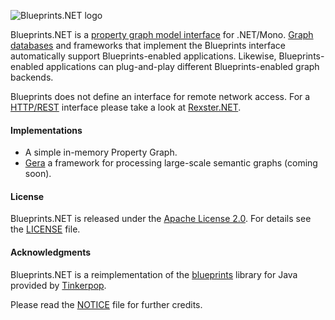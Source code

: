 ![Blueprints.NET logo](/ahzf/blueprints.NET/raw/master/doc/blueprints.NET-logo.png)

Blueprints.NET is a [property graph model interface](http://github.com/tinkerpop/gremlin/wiki/Defining-a-Property-Graph) for .NET/Mono. [Graph](http://en.wikipedia.org/wiki/Graph_database) [databases](http://www.graph-database.org) and frameworks that implement the Blueprints interface automatically support Blueprints-enabled applications. Likewise, Blueprints-enabled applications can plug-and-play different Blueprints-enabled graph backends.

Blueprints does not define an interface for remote network access. For a [HTTP/REST](http://en.wikipedia.org/wiki/Representational_State_Transfer) interface please take a look at [Rexster.NET](http://github.com/ahzf/rexster.NET).

#### Implementations

* A simple in-memory Property Graph.
* [Gera](http://github.com/ahzf/Gera) a framework for processing large-scale semantic graphs (coming soon).

#### License

Blueprints.NET is released under the [Apache License 2.0](http://www.apache.org/licenses/LICENSE-2.0). For details see the [LICENSE](/ahzf/blueprints.NET/blob/master/LICENSE) file.

#### Acknowledgments

Blueprints.NET is a reimplementation of the [blueprints](http://github.com/tinkerpop/blueprints) library for Java provided by [Tinkerpop](http://tinkerpop.com).

Please read the [NOTICE](/ahzf/blueprints.NET/blob/master/NOTICE) file for further credits.
